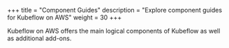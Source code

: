 +++
title = "Component Guides"
description = "Explore component guides for Kubeflow on AWS"
weight = 30
+++

Kubeflow on AWS offers the main logical components of Kubeflow as well as additional add-ons.